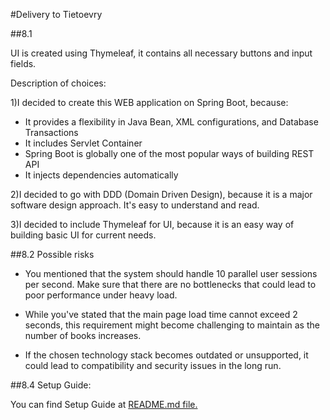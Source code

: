 #Delivery to Tietoevry

##8.1

UI is created using Thymeleaf, it contains all necessary buttons and input fields.

Description of choices:

1)I decided to create this WEB application on Spring Boot, because:

- It provides a flexibility in Java Bean, XML configurations, and Database Transactions
- It includes Servlet Container 
- Spring Boot is globally one of the most popular ways of building REST API
- It injects dependencies automatically 

2)I decided to go with DDD (Domain Driven Design), because it is a major software design approach. 
It's easy to understand and read.

3)I decided to include Thymeleaf for UI, because it is an easy way of building basic UI for current needs.

##8.2 Possible risks

- You mentioned that the system should handle 10 parallel user sessions per second. 
Make sure that there are no bottlenecks that could lead to poor performance under heavy load.

- While you've stated that the main page load time cannot exceed 2 seconds, this requirement 
might become challenging to maintain as the number of books increases.

- If the chosen technology stack becomes outdated or unsupported, it could lead to compatibility and security issues in the long run.

##8.4 Setup Guide:

You can find Setup Guide at [README.md file.](https://github.com/probzyg/bookstore/blob/main/README.md)
